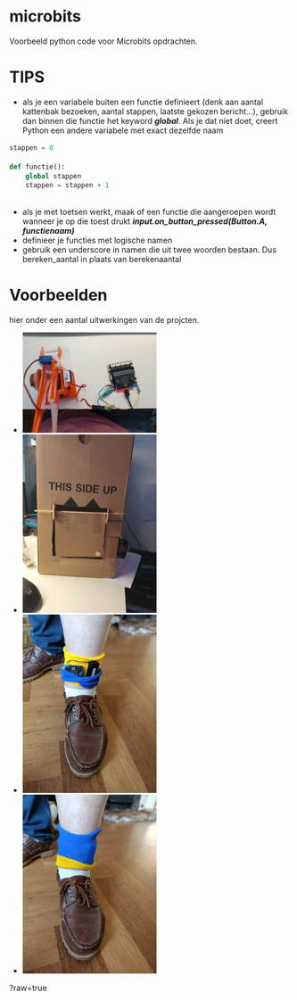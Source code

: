 # microbits

Voorbeeld python code voor Microbits opdrachten.

# TIPS
- als je een variabele buiten een functie definieert (denk aan aantal kattenbak bezoeken, aantal stappen, laatste gekozen bericht...), gebruik dan binnen die functie het keyword ***global***. Als je dat niet doet, creert Python een andere variabele met exact dezelfde naam 

```python
stappen = 0

def functie():
    global stappen
    stappen = stappen + 1
    
```



- als je met toetsen werkt, maak of een functie die aangeroepen wordt wanneer je op die toest drukt ***input.on_button_pressed(Button.A, functienaam)***
- definieer je functies met logische namen
- gebruik een underscore in namen die uit twee woorden bestaan. Dus bereken_aantal in plaats van berekenaantal

# Voorbeelden 
hier onder een aantal uitwerkingen van de projcten.
- <img src="https://github.com/johantenhouten/microbits/blob/main/media/robotarm.jpg" width=50% height=50%>
- <img src="https://github.com/johantenhouten/microbits/blob/main/media/kattenluik.jpg" width=50% height=50%>
- <img src="https://github.com/johantenhouten/microbits/blob/main/media/stappentellen-1.jpg" width=50% height=50%>
- <img src="https://github.com/johantenhouten/microbits/blob/main/media/stappentellen-2.jpg" width=50% height=50%>

?raw=true
